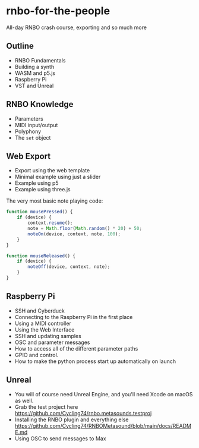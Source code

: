 # rnbo-for-the-people
All-day RNBO crash course, exporting and so much more

## Outline

- RNBO Fundamentals
- Building a synth
- WASM and p5.js
- Raspberry Pi
- VST and Unreal

## RNBO Knowledge

- Parameters
- MIDI input/output
- Polyphony
- The `set` object

## Web Export

- Export using the web template
- Minimal example using just a slider
- Example using p5
- Example using three.js

The very most basic note playing code:

```js
function mousePressed() {
    if (device) {
        context.resume();
        note = Math.floor(Math.random() * 20) + 50;
        noteOn(device, context, note, 100);
    }
}

function mouseReleased() {
    if (device) {
        noteOff(device, context, note);
    }
}
```

## Raspberry Pi

- SSH and Cyberduck
- Connecting to the Raspberry Pi in the first place
- Using a MIDI controller
- Using the Web Interface
- SSH and updating samples
- OSC and parameter messages
- How to access all of the different parameter paths
- GPIO and control.
- How to make the python process start up automatically on launch

## Unreal

- You will of course need Unreal Engine, and you'll need Xcode on macOS as well.
- Grab the test project here https://github.com/Cycling74/rnbo.metasounds.testproj
- Installing the RNBO plugin and everything else https://github.com/Cycling74/RNBOMetasound/blob/main/docs/README.md
- Using OSC to send messages to Max